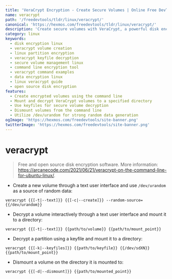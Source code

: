 ```yaml
---
title: 'VeraCrypt Encryption - Create Secure Volumes | Online Free DevTools by Hexmos'
name: veracrypt
path: '/freedevtools/tldr/linux/veracrypt/'
canonical: 'https://hexmos.com/freedevtools/tldr/linux/veracrypt/'
description: 'Create secure volumes with VeraCrypt, a powerful disk encryption software. Encrypt and decrypt partitions with ease using this free online tool, no registration required.'
category: linux
keywords:
  - disk encryption linux
  - veracrypt volume creation
  - linux partition encryption
  - veracrypt keyfile decryption
  - secure volume management linux
  - command line encryption tool
  - veracrypt command examples
  - data encryption linux
  - linux veracrypt guide
  - open source disk encryption
features:
  - Create encrypted volumes using the command line
  - Mount and decrypt VeraCrypt volumes to a specified directory
  - Use keyfiles for secure volume decryption
  - Dismount volumes from the command line
  - Utilize /dev/urandom for strong random data generation
ogImage: 'https://hexmos.com/freedevtools/site-banner.png'
twitterImage: 'https://hexmos.com/freedevtools/site-banner.png'
---
```


# veracrypt

> Free and open source disk encryption software.
> More information: <https://arcanecode.com/2021/06/21/veracrypt-on-the-command-line-for-ubuntu-linux/>.

- Create a new volume through a text user interface and use `/dev/urandom` as a source of random data:

`veracrypt {{[-t|--text]}} {{[-c|--create]}} --random-source={{/dev/urandom}}`

- Decrypt a volume interactively through a text user interface and mount it to a directory:

`veracrypt {{[-t|--text]}} {{path/to/volume}} {{path/to/mount_point}}`

- Decrypt a partition using a keyfile and mount it to a directory:

`veracrypt {{[-k|--keyfiles]}} {{path/to/keyfile}} {{/dev/sdXN}} {{path/to/mount_point}}`

- Dismount a volume on the directory it is mounted to:

`veracrypt {{[-d|--dismount]}} {{path/to/mounted_point}}`

